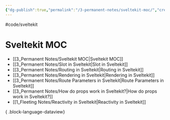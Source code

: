 ```yaml
---
{"dg-publish":true,"permalink":"/3-permanent-notes/sveltekit-moc/","created":"2023-06-15 21:38","updated":"2023-08-02 14:53"}
---
```


#code/sveltekit 

# Sveltekit MOC
- [[3_Permanent Notes/Sveltekit MOC\|Sveltekit MOC]]
- [[3_Permanent Notes/Slot in Sveltekit\|Slot in Sveltekit]]
- [[3_Permanent Notes/Routing in Sveltekit\|Routing in Sveltekit]]
- [[3_Permanent Notes/Rendering in Sveltekit\|Rendering in Sveltekit]]
- [[3_Permanent Notes/Route Parameters in Sveltekit\|Route Parameters in Sveltekit]]
- [[3_Permanent Notes/How do props work in Sveltekit?\|How do props work in Sveltekit?]]
- [[1_Fleeting Notes/Reactivity in Sveltekit\|Reactivity in Sveltekit]]

{ .block-language-dataview}